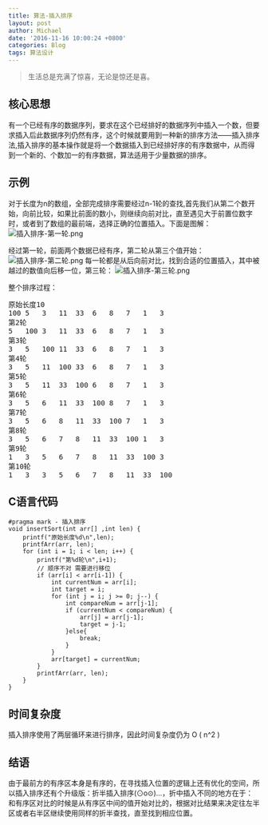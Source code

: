 ```yaml
---
title: 算法-插入排序
layout: post
author: Michael
date: '2016-11-16 10:00:24 +0800'
categories: Blog
tags: 算法设计
---
```

>生活总是充满了惊喜，无论是惊还是喜。

## 核心思想
有一个已经有序的数据序列，要求在这个已经排好的数据序列中插入一个数，但要求插入后此数据序列仍然有序，这个时候就要用到一种新的排序方法——插入排序法,插入排序的基本操作就是将一个数据插入到已经排好序的有序数据中，从而得到一个新的、个数加一的有序数据，算法适用于少量数据的排序。

## 示例
对于长度为n的数组，全部完成排序需要经过n-1轮的查找,首先我们从第二个数开始，向前比较，如果比前面的数小，则继续向前对比，直至遇见大于前置位数字时，或者到了数组的最前端，选择正确的位置插入。下面是图解：
![插入排序-第一轮.png](http://upload-images.jianshu.io/upload_images/1319710-20b00914560746ba.png?imageMogr2/auto-orient/strip%7CimageView2/2/w/1240)

经过第一轮，前面两个数据已经有序，第二轮从第三个值开始：
![插入排序-第二轮.png](http://upload-images.jianshu.io/upload_images/1319710-5924d04d84354474.png?imageMogr2/auto-orient/strip%7CimageView2/2/w/1240)
每一轮都是从后向前对比，找到合适的位置插入，其中被越过的数值向后移一位，第三轮：
![插入排序-第三轮.png](http://upload-images.jianshu.io/upload_images/1319710-5860e7eafd3567b8.png?imageMogr2/auto-orient/strip%7CimageView2/2/w/1240)

整个排序过程：
<pre>
原始长度10
100	5	3	11	33	6	8	7	1	3	
第2轮
5	100	3	11	33	6	8	7	1	3	
第3轮
3	5	100	11	33	6	8	7	1	3	
第4轮
3	5	11	100	33	6	8	7	1	3	
第5轮
3	5	11	33	100	6	8	7	1	3	
第6轮
3	5	6	11	33	100	8	7	1	3	
第7轮
3	5	6	8	11	33	100	7	1	3	
第8轮
3	5	6	7	8	11	33	100	1	3	
第9轮
1	3	5	6	7	8	11	33	100	3	
第10轮
1	3	3	5	6	7	8	11	33	100	
</pre>

## C语言代码
<pre><code>#pragma mark - 插入排序
void insertSort(int arr[] ,int len) {
    printf("原始长度%d\n",len);
    printfArr(arr, len);
    for (int i = 1; i < len; i++) {
        printf("第%d轮\n",i+1);
        // 顺序不对 需要进行移位
        if (arr[i] < arr[i-1]) {
            int currentNum = arr[i];
            int target = i;
            for (int j = i; j >= 0; j--) {
                int compareNum = arr[j-1];
                if (currentNum < compareNum) {
                    arr[j] = arr[j-1];
                    target = j-1;
                }else{
                    break;
                }
            }
            arr[target] = currentNum;
        }
        printfArr(arr, len);
    }
}
</code></pre>
## 时间复杂度
插入排序使用了两层循环来进行排序，因此时间复杂度仍为 O ( n^2 )

## 结语
由于最前方的有序区本身是有序的，在寻找插入位置的逻辑上还有优化的空间，所以插入排序还有个升级版：折半插入排序(⊙o⊙)…，折中插入不同的地方在于：和有序区对比的时候是从有序区中间的值开始对比的，根据对比结果来决定往左半区或者右半区继续使用同样的折半查找，直至找到相应位置。